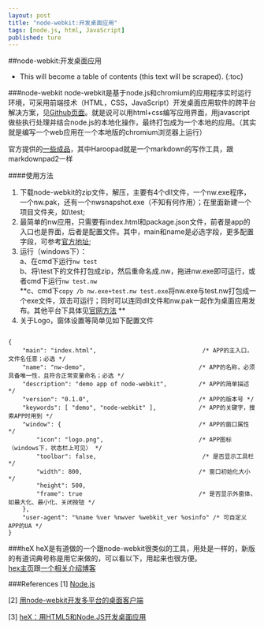 ```yaml
---
layout: post
title: "node-webkit:开发桌面应用"
tags: [node.js, html, JavaScript]
published: ture
---
```


##node-webkit:开发桌面应用

- This will become a table of contents (this text will be scraped).
{:toc}

###node-webkit
node-webkit是基于node.js和chromium的应用程序实时运行环境，可采用前端技术（HTML，CSS，JavaScript）开发桌面应用软件的跨平台解决方案，见[Github页面](https://github.com/rogerwang/node-webkit)。就是说可以用html+css编写应用界面，用javascript做些执行处理并结合node.js的本地化操作，最终打包成为一个本地的应用。（其实就是编写一个web应用在一个本地版的chromium浏览器上运行）

官方提供的[一些成品](https://github.com/rogerwang/node-webkit/wiki/List-of-apps-and-companies-using-node-webkit)，其中Haroopad就是一个markdown的写作工具，跟markdownpad2一样

####使用方法
1. 下载node-webkit的zip文件，解压，主要有4个dll文件，一个nw.exe程序，一个nw.pak，还有一个nwsnapshot.exe（不知有何作用）；在里面新建一个项目文件夹，如\test;
2. 最简单的nw应用，只需要有index.html和package.json文件，前者是app的入口也是界面，后者是配置文件。其中，main和name是必选字段，更多配置字段，可参考[官方地址](https://github.com/rogerwang/node-webkit/wiki/Manifest-Format);
3. 运行（windows下）：  
a、在cmd下运行`nw test`  
b、将\test下的文件打包成zip，然后重命名成.nw，拖进nw.exe即可运行，或者cmd下运行`nw test.nw`  
**c、cmd下`copy /b nw.exe+test.nw test.exe`将nw.exe与test.nw打包成一个exe文件，双击可运行；同时可以连同dll文件和nw.pak一起作为桌面应用发布。其他平台下具体见[官网方法](https://github.com/rogerwang/node-webkit/wiki/How-to-package-and-distribute-your-apps) **  
4. 关于Logo，窗体设置等简单见如下配置文件
~~~~

{
    "main": "index.html",                              /* APP的主入口，文件名任意；必选 */
    "name": "nw-demo",                                /* APP的名称，必须具备唯一性，且符合正常变量命名；必选 */
    "description": "demo app of node-webkit",         /* APP的简单描述 */
    "version": "0.1.0",                               /* APP的版本号 */
    "keywords": [ "demo", "node-webkit" ],            /* APP的关键字，搜索APP时用到 */
    "window": {                                       /* APP的窗口属性 */
        "icon": "logo.png",                           /* APP图标（windows下，状态栏上可见） */
        "toolbar": false,                              /* 是否显示工具栏 */
        "width": 800,                                 /* 窗口初始化大小 */
        "height": 500,
        "frame": true                                 /* 是否显示外窗体，如最大化、最小化、关闭按钮 */
    },
    "user-agent": "%name %ver %nwver %webkit_ver %osinfo" /* 可自定义APP的UA */
}

~~~~

###heX
heX是有道做的一个跟node-webkit很类似的工具，用处是一样的，新版的有道词典号称是用它来做的，可以看以下，用起来也很方便。  
[hex主页](http://hex.youdao.com/)跟[一个相关介绍博客](http://techblog.youdao.com/?p=685)

###References
[1] [Node.js][r1]

[r1]: http://nodejs.org/ "node.js主页"

[2] [用node-webkit开发多平台的桌面客户端](http://www.baidufe.com/item/1fd388d6246c29c1368c.html)

[3] [heX：用HTML5和Node.JS开发桌面应用](http://techblog.youdao.com/?p=685)
